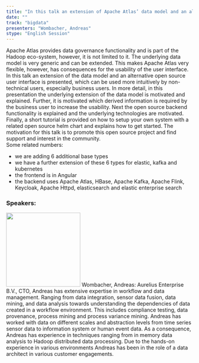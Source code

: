 ```yaml
---
title: "In this talk an extension of Apache Atlas’ data model and an alternative open source user interface is presented, which addresses non-technical users. In more detail, in this presentation the underlying extension of the data model is motivated and explained. Further, it is motivated which derived information is required by the business user to increase the usability. Next the open source backend functionality is explained and the underlying technologies are motivated. Finally, a short tutorial is provided on how to setup your own system with a related open source helm chart and explains how to get started."
date: "" 
track: "bigdata"
presenters: "Wombacher, Andreas"
stype: "English Session"
---
```

Apache Atlas provides data governance functionality and is part of the Hadoop eco-system, however, it is not limited to it. The underlying data model is very generic and can be extended. This makes Apache Atlas very flexible, however, has consequences for the usability of the user interface.
In this talk an extension of the data model and an alternative open source user interface is presented, which can be used more intuitively by non-technical users, especially business users.
In more detail, in this presentation the underlying extension of the data model is motivated and explained. Further, it is motivated which derived information is required by the business user to increase the usability. Next the open source backend functionality is explained and the underlying technologies are motivated. Finally, a short tutorial is provided on how to setup your own system with a related open source helm chart and explains how to get started.
The motivation for this talk is to promote this open source project and find support and interest in the community.  
Some related numbers:
- we are adding 6 additional base types
- we have a further extension of these 6 types for elastic, kafka and kubernetes
- the frontend is in Angular
- the backend uses Apache Atlas, HBase, Apache Kafka, Apache Flink, Keycloak, Apache Httpd, elasticsearch and elastic enterprise search
 ### Speakers: 
 <img src="images/speaker/1060.png" width="200" />
 Wombacher, Andreas: Aurelius Enterprise B.V., CTO, Andreas has extensive expertise in workflow and data management. Ranging from data integration, sensor data fusion, data mining, and data analysis towards understanding the dependencies of data created in a workflow environment.  This includes compliance testing, data provenance, process mining and process variance mining. Andreas has worked with data on different scales and abstraction levels from time series sensor data to information system  or human event data. As a consequence, Andreas has experience in techniques ranging from in memory data analysis to Hadoop distributed data processing.
Due to the hands-on experience in various environments Andreas has been in the role of a data architect in various customer engagements.
 